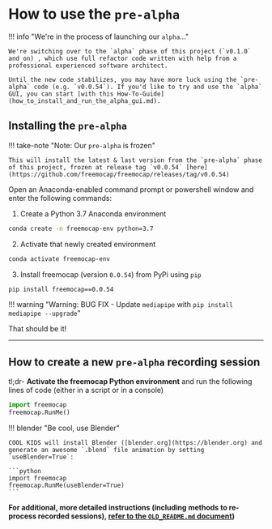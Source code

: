 # How to use the `pre-alpha`


!!! info "We're in the process of launching our `alpha`..."

    We're switching over to the `alpha` phase of this project (`v0.1.0` and on) , which use full refactor code written with help from a professional experienced software architect. 

    Until the new code stabilizes, you may have more luck using the `pre-alpha` code (e.g. `v0.0.54`). If you'd like to try and use the `alpha` GUI, you can start [with this How-To-Guide](how_to_install_and_run_the_alpha_gui.md).

## Installing the `pre-alpha`

!!! take-note "Note: Our `pre-alpha` is frozen"

    This will install the latest & last version from the `pre-alpha` phase of this project, frozen at release tag `v0.0.54` [here](https://github.com/freemocap/freemocap/releases/tag/v0.0.54)

Open an Anaconda-enabled command prompt or powershell window and enter the following commands:

1) Create a Python 3.7 Anaconda environment
```bash 
conda create -n freemocap-env python=3.7
``` 

2) Activate that newly created environment
```bash
conda activate freemocap-env
```
3) Install freemocap (version `0.0.54`)  from PyPi using `pip`
```bash
pip install freemocap==0.0.54
```

!!! warning "Warning: BUG FIX - Update `mediapipe` with `pip install mediapipe --upgrade`"

That should be it!
___
##  How to create a new `pre-alpha` recording session

tl;dr- **Activate the freemocap Python environment** and run the following lines of code (either in a script or in a console)

```python
import freemocap
freemocap.RunMe()
```

!!! blender "Be cool, use Blender"

    COOL KIDS will install Blender ([blender.org](https://blender.org) and generate an awesome `.blend` file animation by setting `useBlender=True`: 

    ```python
    import freemocap
    freemocap.RunMe(useBlender=True)
    ```



**For additional, more detailed instructions (including methods to re-process recorded sessions), [refer to the `OLD_README.md` document](https://github.com/freemocap/freemocap/blob/main/OLD_README.md))**

